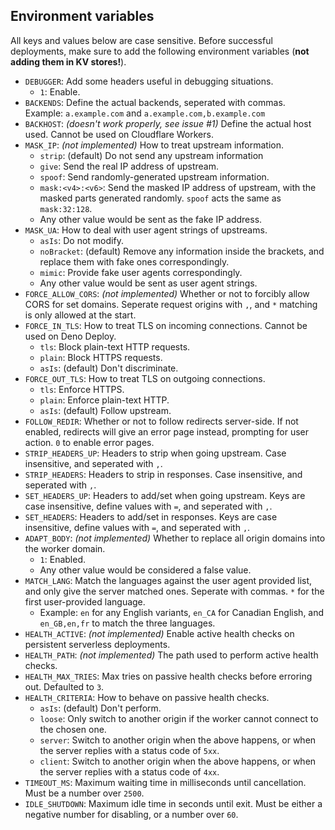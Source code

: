 ## Environment variables
All keys and values below are case sensitive. Before successful deployments, make sure to add the following environment variables (**not adding them in KV stores!**).

* `DEBUGGER`: Add some headers useful in debugging situations.
  * `1`: Enable.
* `BACKENDS`: Define the actual backends, seperated with commas. Example: `a.example.com` and `a.example.com,b.example.com`
* `BACKHOST`: _(doesn't work properly, see issue #1)_ Define the actual host used. Cannot be used on Cloudflare Workers.
* `MASK_IP`: _(not implemented)_ How to treat upstream information.
  * `strip`: (default) Do not send any upstream information
  * `give`: Send the real IP address of upstream.
  * `spoof`: Send randomly-generated upstream information.
  * `mask:<v4>:<v6>`: Send the masked IP address of upstream, with the masked parts generated randomly. `spoof` acts the same as `mask:32:128`.
  * Any other value would be sent as the fake IP address.
* `MASK_UA`: How to deal with user agent strings of upstreams.
  * `asIs`: Do not modify.
  * `noBracket`: (default) Remove any information inside the brackets, and replace them with fake ones correspondingly.
  * `mimic`: Provide fake user agents correspondingly.
  * Any other value would be sent as user agent strings.
* `FORCE_ALLOW_CORS`: _(not implemented)_ Whether or not to forcibly allow CORS for set domains. Seperate request origins with `,`, and `*` matching is only allowed at the start.
* `FORCE_IN_TLS`: How to treat TLS on incoming connections. Cannot be used on Deno Deploy.
  * `tls`: Block plain-text HTTP requests.
  * `plain`: Block HTTPS requests.
  * `asIs`: (default) Don't discriminate.
* `FORCE_OUT_TLS`: How to treat TLS on outgoing connections.
  * `tls`: Enforce HTTPS.
  * `plain`: Enforce plain-text HTTP.
  * `asIs`: (default) Follow upstream.
* `FOLLOW_REDIR`: Whether or not to follow redirects server-side. If not enabled, redirects will give an error page instead, prompting for user action. `0` to enable error pages.
* `STRIP_HEADERS_UP`: Headers to strip when going upstream. Case insensitive, and seperated with `,`.
* `STRIP_HEADERS`: Headers to strip in responses. Case insensitive, and seperated with `,`.
* `SET_HEADERS_UP`: Headers to add/set when going upstream. Keys are case insensitive, define values with `=`, and seperated with `,`.
* `SET_HEADERS`: Headers to add/set in responses. Keys are case insensitive, define values with `=`, and seperated with `,`.
* `ADAPT_BODY`: _(not implemented)_ Whether to replace all origin domains into the worker domain.
  * `1`: Enabled.
  * Any other value would be considered a false value.
* `MATCH_LANG`: Match the languages against the user agent provided list, and only give the server matched ones. Seperate with commas. `*` for the first user-provided language.
  * Example: `en` for any English variants, `en_CA` for Canadian English, and `en_GB,en,fr` to match the three languages.
* `HEALTH_ACTIVE`: _(not implemented)_ Enable active health checks on persistent serverless deployments.
* `HEALTH_PATH`: _(not implemented)_ The path used to perform active health checks.
* `HEALTH_MAX_TRIES`: Max tries on passive health checks before erroring out. Defaulted to `3`.
* `HEALTH_CRITERIA`: How to behave on passive health checks.
  * `asIs`: (default) Don't perform.
  * `loose`: Only switch to another origin if the worker cannot connect to the chosen one.
  * `server`: Switch to another origin when the above happens, or when the server replies with a status code of `5xx`.
  * `client`: Switch to another origin when the above happens, or when the server replies with a status code of `4xx`.
* `TIMEOUT_MS`: Maximum waiting time in milliseconds until cancellation. Must be a number over `2500`.
* `IDLE_SHUTDOWN`: Maximum idle time in seconds until exit. Must be either a negative number for disabling, or a number over `60`.